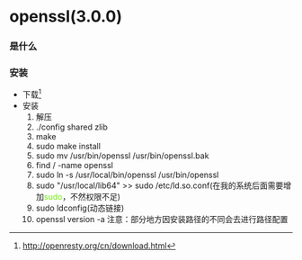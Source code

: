 # openssl(3.0.0)

### 是什么

### 安装
   * 下载[^1]
   * 安装
      1. 解压
      2. ./config shared zlib
      3. make
      4. sudo make install
      5. sudo mv /usr/bin/openssl /usr/bin/openssl.bak
      6. find / -name openssl
      7. sudo ln -s /usr/local/bin/openssl /usr/bin/openssl
      8. sudo "/usr/local/lib64" >> sudo /etc/ld.so.conf(在我的系统后面需要增加<font color=#70EDSE>sudo</font>，不然权限不足)
      9. sudo ldconfig(动态链接)
      10. openssl version -a
      注意：部分地方因安装路径的不同会去进行路径配置

[^1]:http://openresty.org/cn/download.html